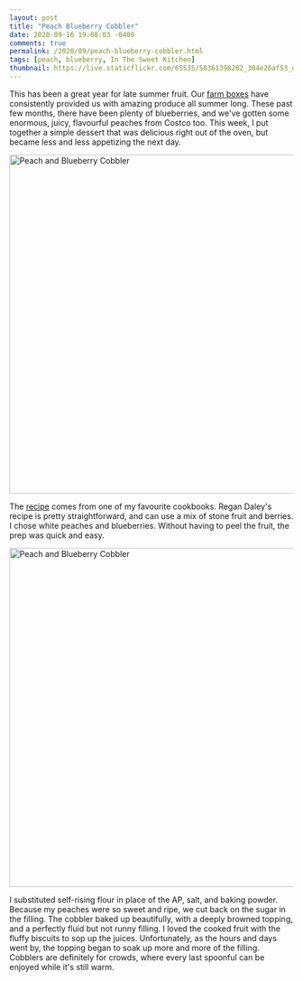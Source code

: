 ```yaml
---
layout: post
title: "Peach Blueberry Cobbler"
date: 2020-09-16 19:08:03 -0400
comments: true
permalink: /2020/09/peach-blueberry-cobbler.html
tags: [peach, blueberry, In The Sweet Kitchen]
thumbnail: https://live.staticflickr.com/65535/50361398202_304e26af53_q.jpg
---
```


This has been a great year for late summer fruit. Our [farm boxes](https://www.thamesrivermelons.com/)
have consistently provided us with amazing produce all summer long. 
These past few months, there have been plenty of blueberries, and
we've gotten some enormous, juicy, flavourful peaches from Costco
too. This week, I put together a simple dessert that was delicious
right out of the oven, but became less and less appetizing
the next day.

<a data-flickr-embed="true" href="https://www.flickr.com/photos/gnuf/50361398202/in/photostream/" title="Peach and Blueberry Cobbler"><img src="https://live.staticflickr.com/65535/50361398202_304e26af53_c.jpg" width="800" height="600" alt="Peach and Blueberry Cobbler"></a><script async src="//embedr.flickr.com/assets/client-code.js" charset="utf-8"></script>

The [recipe](http://sourcherryfarm.com/2010/07/24/recipe-blueberry-cobbler/)
comes from one of my favourite cookbooks. Regan Daley's recipe is
pretty straightforward, and can use a mix of stone fruit and berries.
I chose white peaches and blueberries. Without having to peel the
fruit, the prep was quick and easy.

<a data-flickr-embed="true" href="https://www.flickr.com/photos/gnuf/50360534513/in/photostream/" title="Peach and Blueberry Cobbler"><img src="https://live.staticflickr.com/65535/50360534513_1dfbbd1b98_c.jpg" width="800" height="600" alt="Peach and Blueberry Cobbler"></a><script async src="//embedr.flickr.com/assets/client-code.js" charset="utf-8"></script>

I substituted self-rising flour in place of the AP, salt, and baking powder. 
Because my peaches were so sweet and ripe, we cut back on the sugar in the filling.
The cobbler baked up beautifully, with a deeply browned topping, and a
perfectly fluid but not runny filling. I loved the cooked fruit with the fluffy
biscuits to sop up the juices. Unfortunately, as the hours and days went by,
the topping began to soak up more and more of the filling. Cobblers are
definitely for crowds, where every last spoonful can be enjoyed while it's 
still warm.
